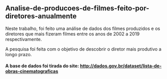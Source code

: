 ## Analise-de-producoes-de-filmes-feito-por-diretores-anualmente

Neste trabalho, foi feito uma análise de dados dos filmes produzidos e os diretores que mais fizeram filmes entre os anos de 2002 a 2019 respectivamente.

A pesquisa foi feita com o objetivo de descobrir o diretor mais produtivo a longo prazo.



#### A base de dados foi tirada do site: http://dados.gov.br/dataset/lista-de-obras-cinematograficas
